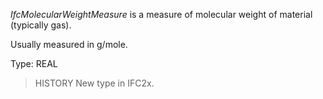 _IfcMolecularWeightMeasure_ is a measure of molecular weight of material (typically gas).

<!-- end of short definition -->


Usually measured in g/mole.

Type: REAL

> HISTORY New type in IFC2x.
